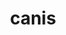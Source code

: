 ---
title: canis
meaning: dog
ch: 5
pos: nounthird
genitive: canis
abbgender: m./f.
abbgender2: masc./fem.
gender: masculine/feminine
declension: third
---